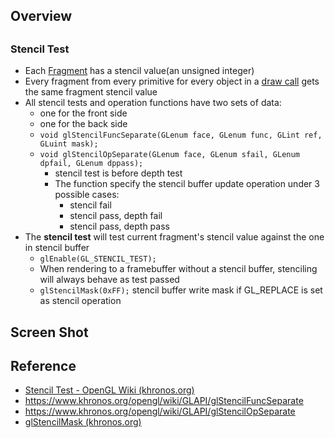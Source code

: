 ## Overview
## 

### Stencil Test

- Each [Fragment](https://www.khronos.org/opengl/wiki/Fragment) has a stencil value(an unsigned integer)
- Every fragment from every primitive for every object in a [draw call](https://www.khronos.org/opengl/wiki/Vertex_Rendering) gets the same fragment stencil value 
- All stencil tests and operation functions have two sets of data: 
  - one for the front side
  - one for the back side
  - `void glStencilFuncSeparate(GLenum face, GLenum func, GLint ref, GLuint mask);`
  - `void glStencilOpSeparate(GLenum face, GLenum sfail, GLenum dpfail, GLenum dppass);`
    - stencil test is before depth test
    - The function specify the stencil buffer update operation under 3 possible cases:
      - stencil fail
      - stencil pass, depth fail
      - stencil pass, depth pass
- The **stencil test** will test current fragment's stencil value against the one in stencil buffer
  - `glEnable(GL_STENCIL_TEST);`  
  - When rendering to a framebuffer without a stencil buffer, stenciling will always behave as test passed
  - `glStencilMask(0xFF);`  stencil buffer write mask if GL_REPLACE is set as stencil operation


## Screen Shot





## Reference

- [Stencil Test - OpenGL Wiki (khronos.org)](https://www.khronos.org/opengl/wiki/Stencil_Test)
- https://www.khronos.org/opengl/wiki/GLAPI/glStencilFuncSeparate
- https://www.khronos.org/opengl/wiki/GLAPI/glStencilOpSeparate
- [glStencilMask (khronos.org)](https://www.khronos.org/registry/OpenGL-Refpages/es2.0/xhtml/glStencilMask.xml)

